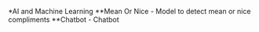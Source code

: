 *AI and Machine Learning
**Mean Or Nice - Model to detect mean or nice compliments
**Chatbot - Chatbot
